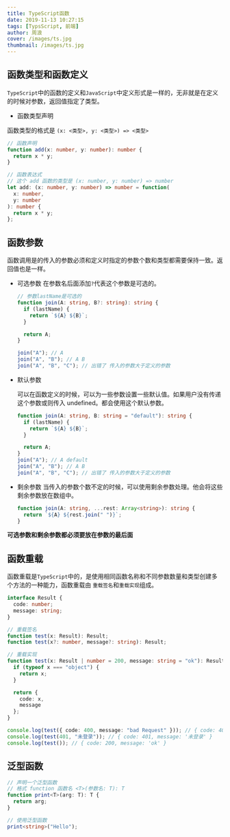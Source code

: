 ```yaml
---
title: TypeScript函数
date: 2019-11-13 10:27:15
tags: [TypsScript, 前端]
author: 周浪
cover: /images/ts.jpg
thumbnail: /images/ts.jpg
---
```


## 函数类型和函数定义

`TypeScript`中的函数的定义和`JavaScript`中定义形式是一样的，无非就是在定义的时候对参数，返回值指定了类型。

<!-- more -->

- 函数类型声明

函数类型的格式是 `(x: <类型>, y: <类型>) => <类型>`

```typescript
// 函数声明
function add(x: number, y: number): number {
  return x * y;
}

// 函数表达式
// 这个 add 函数的类型是 (x: number, y: number) => number
let add: (x: number, y: number) => number = function(
  x: number,
  y: number
): number {
  return x * y;
};
```

## 函数参数

函数调用是的传入的参数必须和定义时指定的参数个数和类型都需要保持一致。返回值也是一样。

- 可选参数
  在参数名后面添加`?`代表这个参数是可选的。

  ```typescript
  // 参数lastName是可选的
  function join(A: string, B?: string): string {
    if (lastName) {
      return `${A} ${B}`;
    }

    return A;
  }

  join("A"); // A
  join("A", "B"); // A B
  join("A", "B", "C"); // 出错了 传入的参数大于定义的参数
  ```

- 默认参数

  可以在函数定义的时候，可以为一些参数设置一些默认值。如果用户没有传递这个参数或则传入 undefined。都会使用这个默认参数。

  ```typescript
  function join(A: string, B: string = "default"): string {
    if (lastName) {
      return `${A} ${B}`;
    }

    return A;
  }
  join("A"); // A default
  join("A", "B"); // A B
  join("A", "B", "C"); // 出错了 传入的参数大于定义的参数
  ```

- 剩余参数
  当传入的参数个数不定的时候，可以使用剩余参数处理。他会将这些剩余参数放在数组中。

  ```typescript
  function join(A: string, ...rest: Array<string>): string {
    return `${A} ${rest.join(" ")}`;
  }
  ```

**可选参数和剩余参数都必须要放在参数的最后面**

## 函数重载

函数重载是`TypeScript`中的，是使用相同函数名称和不同参数数量和类型创建多个方法的一种能力，函数重载由 `重载签名`和`重载实现`组成。

```typescript
interface Result {
  code: number;
  message: string;
}

// 重载签名
function test(x: Result): Result;
function test(x?: number, message?: string): Result;

// 重载实现
function test(x: Result | number = 200, message: string = "ok"): Result {
  if (typeof x === "object") {
    return x;
  }

  return {
    code: x,
    message
  };
}

console.log(test({ code: 400, message: "bad Request" })); // { code: 400, message: 'bad Request' }
console.log(test(401, "未登录")); // { code: 401, message: '未登录' }
console.log(test()); // { code: 200, message: 'ok' }
```

## 泛型函数

```typescript
// 声明一个泛型函数
// 格式 function 函数名 <T>(参数名: T): T
function print<T>(arg: T): T {
  return arg;
}

// 使用泛型函数
print<string>("Hello");
```